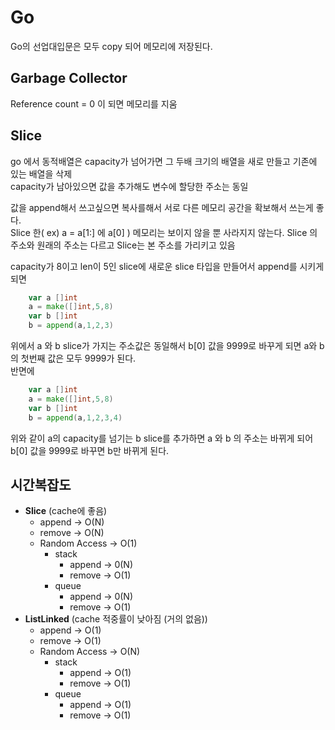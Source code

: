 # Go

Go의 선업대입문은 모두 copy 되어 메모리에 저장된다.  

## Garbage Collector

Reference count = 0 이 되면 메모리를 지움  
    
## Slice

go 에서 동적배열은 capacity가 넘어가면 그 두배 크기의 배열을 새로 만들고 기존에 있는 배열을 삭제  
capacity가 남아있으면 값을 추가해도 변수에 할당한 주소는 동일  

값을 append해서 쓰고싶으면 복사를해서 서로 다른 메모리 공간을 확보해서 쓰는게 좋다.  
Slice 한( ex) a = a[1:] 에 a[0] ) 메모리는 보이지 않을 뿐 사라지지 않는다.
Slice 의 주소와 원래의 주소는 다르고 Slice는 본 주소를 가리키고 있음


capacity가 8이고 len이 5인 slice에 새로운 slice 타입을 만들어서 append를 시키게 되면 
```go
    var a []int
    a = make([]int,5,8)
    var b []int
    b = append(a,1,2,3)
```
위에서 a 와 b slice가 가지는 주소값은 동일해서 b[0] 값을 9999로 바꾸게 되면 a와 b의 첫번째 값은 모두 9999가 된다.  
반면에  
```go
    var a []int
    a = make([]int,5,8)
    var b []int
    b = append(a,1,2,3,4)
```
위와 같이 a의 capacity를 넘기는 b slice를 추가하면 a 와 b 의 주소는 바뀌게 되어 b[0] 값을 9999로 바꾸면 b만 바뀌게 된다.  



##  시간복잡도

- **Slice**  (cache에 좋음)
    - append -> O(N)  
    - remove -> O(N)  
    - Random Access -> O(1)  
        - stack   
            - append -> 0(N)  
            - remove -> O(1)  
        - queue  
            - append -> 0(N)  
            - remove -> O(1)  
- **ListLinked**  (cache 적중률이 낮아짐 (거의 없음))
    - append -> O(1)  
    - remove -> O(1)    
    - Random Access -> O(N)  
        - stack 
            - append -> O(1)
            - remove -> O(1)
        - queue
            - append -> O(1)
            - remove -> O(1)